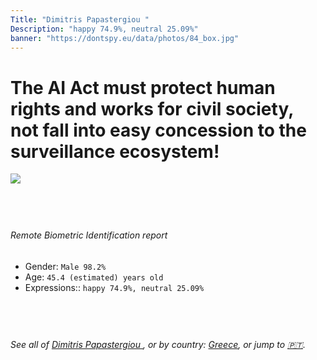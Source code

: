 ```yaml
---
Title: "Dimitris Papastergiou "
Description: "happy 74.9%, neutral 25.09%"
banner: "https://dontspy.eu/data/photos/84_box.jpg"
---
```


# The AI Act must protect human rights and works for civil society, not fall into easy concession to the surveillance ecosystem!

<link rel="stylesheet" type="text/css" href="/css/blog.css" />

<div class="is-fake" hidden>

_This is a **fake picture**_, we collect these anyway [because the AI Act](why-deepfake) negotiation moves in a way that would create more mess in our lives! for a longer explanation, read [The Dual Threat: How Losing the Biometric Battle Fuels Deepfake Proliferation](/blog/the-dual-threat-how-losing-the-biometric-battle-fuels-deepfake-proliferation/)

</div>

<!-- <img src="https://dontspy.eu/data/photos/54_box.jpg" /> -->
<img src="https://dontspy.eu/data/photos/84_box.jpg" />

## <br>

###### Remote Biometric Identification report

* <span class="label">Gender:</span> `Male 98.2%`
* <span class="label">Age:</span> `45.4 (estimated) years old`
* <span class="label">Expressions::</span> `happy 74.9%, neutral 25.09%`

## <br>

###### See all of [Dimitris Papastergiou ](/policymaker#Dimitris%20Papastergiou%20), or by country: [Greece](/country#Greece), or jump to [🇵🇹](/x/176).

## <br>